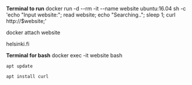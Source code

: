 
**Terminal to run**
docker run -d --rm -it --name website ubuntu:16.04 sh -c 'echo "Input website:"; read website; echo "Searching.."; sleep 1; curl http://$website;'

docker attach website

helsinki.fi

**Terminal for bash**
docker exec -it website bash

    apt update

    apt install curl

